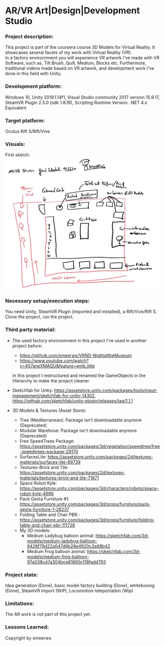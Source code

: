 # AR/VR Art|Design|Development Studio

### Project description: 
This project is part of the coursera course 3D Models for Virtual Reality.
It showcases several facets of my work with Virtual Realtiy (VR).  
In a factory environmnent you will experience VR artwork I've made with VR Software, such as, Tilt Brush, Quill, Medium, 
Blocks etc. Furthermore, traditional videos made based on VR artwork, and development work I've done in this field with Unity.   

### Development platform: 
Windows 10, Unity 2019.1.14f1, 
Visual Studio community 2017 version 15.9.17, SteamVR Plugin 2.5.0 (sdk 1.8.19), 
Scripting Runtime Version: .NET 4.x Equivalent

### Target platform: 
Oculus Rift S/Rift/Vive

### Visuals: 
First sketch:
<img width="500" alt="first simple sketch ar-vr studio" src="./Screenshots/arvrstudio-smeerws-090220-sketch.jpg">

### Necessary setup/execution steps: 
You need Unity, SteamVR Plugin (imported and installed), a Rift/Vive/Rift S. Clone the project, run the project.

### Third party material: 
* The used factory environmnent in this project I've used in another project before: 
  - https://github.com/smeerws/VRND-NightattheMuseum
  - https://www.youtube.com/watch?v=4S7aneXMAQU&feature=emb_title

  In this project I restructured and renamed the GameObjects in the Hierarchy to make the project cleaner. 
* Sketchfab for Untiy: https://assetstore.unity.com/packages/tools/input-management/sketchfab-for-unity-14302, 
   https://github.com/sketchfab/unity-plugin/releases/tag/1.1.1
* 3D Models & Textures (Asset Store): 
  - Tree (Mediterranean): Package isn't downloadable anymore (Deprecated)
  - Modular Warehose: Package isn't downloadable anymore (Deprecated)
  - Free SpeedTrees Package: https://assetstore.unity.com/packages/3d/vegetation/speedtree/free-speedtrees-package-29170
  - SurfacesLite: https://assetstore.unity.com/packages/2d/textures-materials/surfaces-lite-89739
  - Textures-Brick and Tile: https://assetstore.unity.com/packages/2d/textures-materials/textures-brick-and-tile-71671
  - Space Robot Kyle: https://assetstore.unity.com/packages/3d/characters/robots/space-robot-kyle-4696
  - Pack Gesta Furniture #1: https://assetstore.unity.com/packages/3d/props/furniture/pack-gesta-furniture-1-28237
  - Folding Table and Chair PBR : https://assetstore.unity.com/packages/3d/props/furniture/folding-table-and-chair-pbr-111726
  - My 3D models: 
    + Medium Ladybug balloon animal: https://sketchfab.com/3d-models/medium-ladybug-balloon-8428f79d22a047d9b28e4920c2e68b42
    + Medium Frog balloon animal: https://sketchfab.com/3d-models/medium-frog-balloon-97a038cd7a304bce81890c118fadd793

### Project state: 
Idea generation (Done), basic model factory building (Done), whiteboxing (Done), SteamVR import (WiP), Locomotion-teleportation (Wip) 

### Limitations:
The AR work is not part of this project yet. 

### Lessons Learned: 

Copyright by smeerws
